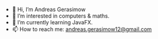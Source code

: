 - 👋 Hi, I’m Andreas Gerasimow
- 👀 I’m interested in computers & maths.
- 🌱 I’m currently learning JavaFX.
- 📫 How to reach me: andreas.gerasimow12@gmail.com

<!---
dev-andreas/dev-andreas is a ✨ special ✨ repository because its `README.md` (this file) appears on your GitHub profile.
You can click the Preview link to take a look at your changes.
--->
